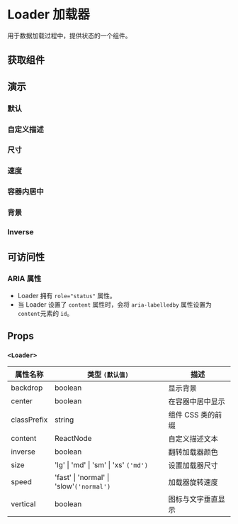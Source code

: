 # Loader 加载器

用于数据加载过程中，提供状态的一个组件。

## 获取组件

<!--{include:<import-guide>}-->

## 演示

### 默认

<!--{include:`basic.md`}-->

### 自定义描述

<!--{include:`content.md`}-->

### 尺寸

<!--{include:`size.md`}-->

### 速度

<!--{include:`speed.md`}-->

### 容器内居中

<!--{include:`center.md`}-->

### 背景

<!--{include:`backdrop.md`}-->

### Inverse

<!--{include:`inverse.md`}-->

## 可访问性

### ARIA 属性

- Loader 拥有 `role="status"` 属性。
- 当 Loader 设置了 `content` 属性时，会将 `aria-labelledby` 属性设置为 `content`元素的 `id`。

## Props

### `<Loader>`

| 属性名称    | 类型 `(默认值)`                          | 描述               |
| ----------- | ---------------------------------------- | ------------------ |
| backdrop    | boolean                                  | 显示背景           |
| center      | boolean                                  | 在容器中居中显示   |
| classPrefix | string                                   | 组件 CSS 类的前缀  |
| content     | ReactNode                                | 自定义描述文本     |
| inverse     | boolean                                  | 翻转加载器颜色     |
| size        | 'lg' \| 'md' \| 'sm' \| 'xs' `('md')`    | 设置加载器尺寸     |
| speed       | 'fast' \| 'normal' \| 'slow'`('normal')` | 加载器旋转速度     |
| vertical    | boolean                                  | 图标与文字垂直显示 |
